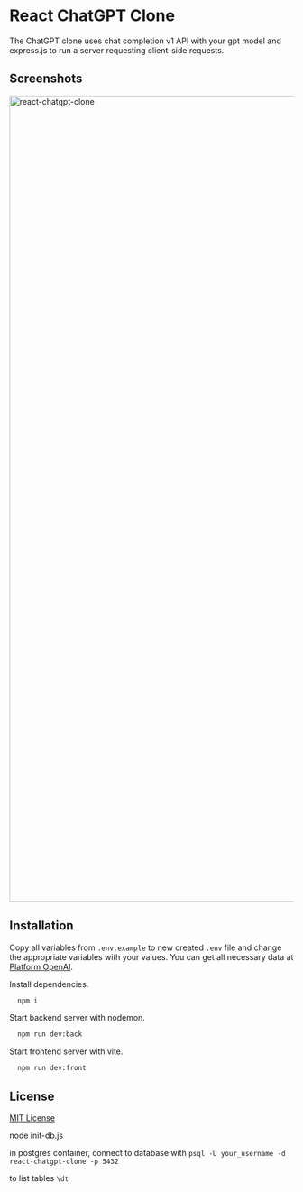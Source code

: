 # React ChatGPT Clone

The ChatGPT clone uses chat completion v1 API with your gpt model and express.js to run a server requesting client-side requests.

## Screenshots

<img width="1430" alt="react-chatgpt-clone" src="https://github.com/uigywnkiub/react-chatgpt-clone/assets/29861553/c3f8b227-5567-4f29-95ff-43ea82069c08">

## Installation

Copy all variables from `.env.example` to new created `.env` file and change the appropriate variables with your values. You can get all necessary data at [Platform OpenAI](https://platform.openai.com/api-keys).

Install dependencies.

```bash
  npm i
```

Start backend server with nodemon.

```bash
  npm run dev:back
```

Start frontend server with vite.

```bash
  npm run dev:front
```

## License

[MIT License](LICENSE)

node init-db.js

in postgres container, connect to database with
`psql -U your_username -d react-chatgpt-clone -p 5432`

to list tables
`\dt`